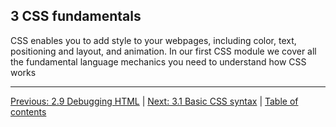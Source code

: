 ## 3 CSS fundamentals

CSS enables you to add style to your webpages, including color, text, positioning and layout, and animation. In our first CSS module we cover all the fundamental language mechanics you need to understand how CSS works

---

[Previous: 2.9 Debugging HTML](/curriculum/2-core/1-standards-and-semantics/2-9-debugging-html.md) | [Next: 3.1 Basic CSS syntax](/curriculum/2-core/2-styling/3-01-basic-css-syntax.md) | [Table of contents](/TOC.md)
